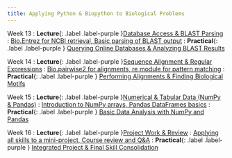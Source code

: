 ```yaml
---
title: Applying Python & Biopython to Biological Problems
---
```


Week 13
: **Lecture**{: .label .label-purple }[Database Access & BLAST Parsing](#)
  : [Bio.Entrez for NCBI retrieval, Basic parsing of BLAST output](#)
  : **Practical**{: .label .label-purple } [Querying Online Databases & Analyzing BLAST Results](#)

Week 14
: **Lecture**{: .label .label-purple }[Sequence Alignment & Regular Expressions](#)
  : [Bio.pairwise2 for alignments, re module for pattern matching](#)
  : **Practical**{: .label .label-purple } [Performing Alignments & Finding Biological Motifs](#)

Week 15
: **Lecture**{: .label .label-purple }[Numerical & Tabular Data (NumPy & Pandas)](#)
  : [Introduction to NumPy arrays, Pandas DataFrames basics](#)
  : **Practical**{: .label .label-purple } [Basic Data Analysis with NumPy and Pandas](#)

Week 16
: **Lecture**{: .label .label-purple }[Project Work & Review](#)
  : [Applying all skills to a mini-project, Course review and Q&A](#)
  : **Practical**{: .label .label-purple } [Integrated Project & Final Skill Consolidation](#)